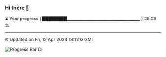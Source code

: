 ### Hi there 👋

⏳ Year progress { ████████▁▁▁▁▁▁▁▁▁▁▁▁▁▁▁▁▁▁▁▁▁▁ } 28.08 %

---

⏰ Updated on Fri, 12 Apr 2024 18:11:13 GMT

![Progress Bar CI](https://github.com/liununu/liununu/workflows/Progress%20Bar%20CI/badge.svg)
